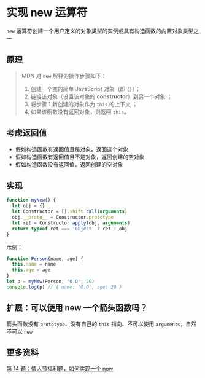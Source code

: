 # 实现 new 运算符

`new` 运算符创建一个用户定义的对象类型的实例或具有构造函数的内置对象类型之一

## 原理

> MDN 对 **`new`** 解释的操作步骤如下：
>
> 1.  创建一个空的简单 JavaScript 对象（即 `{}`）；
> 2.  链接该对象（设置该对象的 **constructor**）到另一个对象 ；
> 3.  将步骤 1 新创建的对象作为 `this` 的上下文 ；
> 4.  如果该函数没有返回对象，则返回 `this`。

## 考虑返回值

- 假如构造函数有返回值且是对象，返回这个对象
- 假如构造函数有返回值且不是对象，返回创建的空对象
- 假如构造函数没有返回值，返回创建的空对象

## 实现

```js
function myNew() {
  let obj = {}
  let Constructor = [].shift.call(arguments)
  obj.__proto__ = Constructor.prototype
  let ret = Constructor.apply(obj, arguments)
  return typeof ret === 'object' ? ret : obj
}
```

示例：

```js
function Person(name, age) {
  this.name = name
  this.age = age
}
let p = myNew(Person, 'O.O', 20)
console.log(p) // { name: 'O.O', age: 20 }
```

## 扩展：可以使用 new 一个箭头函数吗？

箭头函数没有 `prototype`、没有自己的 `this` 指向、不可以使用 `arguments`，自然不可以 `new`

## 更多资料

[第 14 题：情人节福利题，如何实现一个 new](https://github.com/Advanced-Frontend/Daily-Interview-Question/issues/12)
